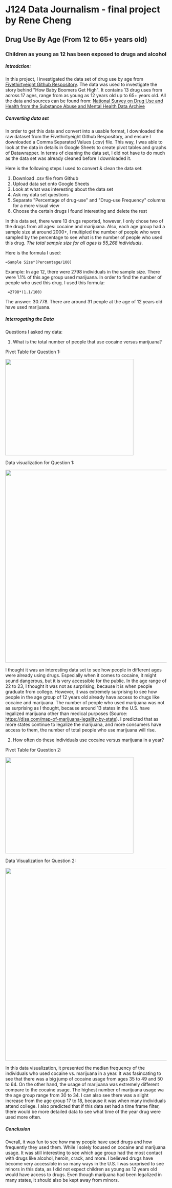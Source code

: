 # J124 Data Journalism - final project by Rene Cheng
## Drug Use By Age (From 12 to 65+ years old) 
### Children as young as 12 has been exposed to drugs and alcohol 


##### Introdction: 
In this project, I investigated the data set of drug use by age from [Fivethirtyeight Github Respository](https://github.com/fivethirtyeight/data/tree/master/drug-use-by-age). The data was used to investigate the story behind "How Baby Boomers Get High". It contains 13 drug uses from across 17 ages, range from as young as 12 years old up to 65+ years old. All the data and sources can be found from: [National Survey on Drug Use and Health from the Substance Abuse and Mental Health Data Archive](https://www.icpsr.umich.edu/icpsrweb/content/SAMHDA/index.html)


##### Converting data set 
In order to get this data and convert into a usable format, I downloaded the raw dataset from the Fivethirtyeight Github Respository, and ensure I downloaded a Comma Separated Values (.csv) file. This way, I was able to look at the data in details in Google Sheets to create pivot tables and graphs of Datawrapper. In terms of cleaning the data set, I did not have to do much as the data set was already cleaned before I downloaded it. 

Here is the following steps I used to convert & clean the data set: 
1. Download .csv file from Github 
2. Upload data set onto Google Sheets 
3. Look at what was interesting about the data set 
4. Ask my data set questions 
5. Separate "Percentage of drug-use" and "Drug-use Frequency" columns for a more visual view
6. Choose the certain drugs I found interesting and delete the rest 

In this data set, there were 13 drugs reported, however, I only chose two of the drugs from all ages: cocaine and marijuana. Also, each age group had a sample size at around 2000+, I multipled the number of people who were sampled by the percentage to see what is the number of people who used this drug. _The total sample size for all ages is 55,268 individuals_. 

Here is the formula I used: 
```equation: 
=Sample Size*(Percentage/100) 
```
Example: 
In age 12, there were 2798 individuals in the sample size. There were 1.1% of this age group used marijuana. In order to find the number of people who used this drug. I used this formula: 
```equation: 
 =2798*(1.1/100)
```
The answer: 30.778. There are around 31 people at the age of 12 years old have used marijuana. 

##### Interrogating the Data 
Questions I asked my data: 
1. What is the total number of people that use cocaine versus marijuana?

 Pivot Table for Question 1: 

 <img src="https://media.journalism.berkeley.edu/upload/2020/08/1597112882a0d6661.png" width="400" height="300">

 
 Data visualization for Question 1: 

  <img src="https://media.journalism.berkeley.edu/upload/2020/08/1597114495ac996ff.png" width="600" height="600">

I thought it was an interesting data set to see how people in different ages were already using drugs. Especially when it comes to cocaine, it might sound dangerous, but it is very accessible for the public. In the age range of 22 to 23, I thought it was not as surprising, because it is when people graduate from college. However, it was extremely surprising to see how people in the age group of 12 years old already have access to drugs like cocaine and marijuana. The number of people who used marijuana was not as surprising as I thought, because around 13 states in the U.S. have legalized marijuana other than medical purposes (Source: https://disa.com/map-of-marijuana-legality-by-state). I predicted that as more states continue to legalize the marijuana, and more consumers have access to them, the number of total people who use marijuana will rise. 

2. How often do these individuals use cocaine versus marijuana in a year?

Pivot Table for Question 2: 

<img src="https://media.journalism.berkeley.edu/upload/2020/08/1597113160df7bc5d.png" width="400" height="300">


Data Visualization for Question 2: 

 <img src="https://media.journalism.berkeley.edu/upload/2020/08/1597115290ac62f71.png" width="600" height="600">
  
 In this data visualization, it presented the median frequency of the individuals who used cocaine vs. marijuana in a year. It was fasincating to see that there was a big jump of cocaine usage from ages 35 to 49 and 50 to 64. On the other hand, the usage of marijuana was extremely different compare to the cocaine usage. The highest number of marijuana usage wa the age group range from 30 to 34. I can also see there was a slight increase from the age group 17 to 18, because it was when many individuals attend college. I also predicted that if this data set had a time frame filter, there would be more detailed data to see what time of the year drug were used more often. 
 
##### Conclusion 
Overall, it was fun to see how many people have used drugs and how frequently they used them. While I solely focused on cocaine and marijuana usage. It was still interesting to see which age group had the most contact with drugs like alcohol, heroin, crack, and more. I believed drugs have become very accessible in so many ways in the U.S. I was surprised to see minors in this data, as I did not expect children as young as 12 years old would have access to drugs. Even though marijuana had been legalized in many states, it should also be kept away from minors. 
